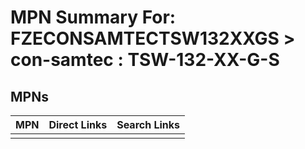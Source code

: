 



# MPN Summary For: FZECONSAMTECTSW132XXGS > con-samtec : TSW-132-XX-G-S

## MPNs
  

|MPN|Direct Links|Search Links|
| :--- | :--- | :--- |
||||

